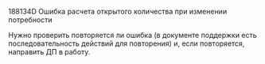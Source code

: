 
188134D Ошибка расчета открытого количества при изменении потребности

Нужно проверить повторяется ли ошибка (в документе поддержки есть последовательность действий для повторения) и, если повторяется, направить ДП в работу.